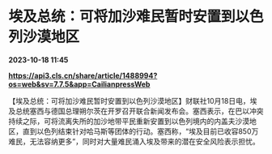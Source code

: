 # 埃及总统：可将加沙难民暂时安置到以色列沙漠地区

**2023-10-18 11:45**

**https://api3.cls.cn/share/article/1488994?os=web&sv=7.7.5&app=CailianpressWeb**

【埃及总统：可将加沙难民暂时安置到以色列沙漠地区】财联社10月18日电，埃及总统塞西与德国总理朔尔茨在开罗召开联合新闻发布会。塞西表示，在巴以冲突持续之际，可将流离失所的加沙地带平民重新安置到以色列境内的内盖夫沙漠地区，直到以色列结束针对哈马斯等团体的行动。塞西称，“埃及目前已收容850万难民，无法容纳更多”，同时对大量难民涌入埃及带来的潜在安全风险表示担忧。